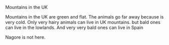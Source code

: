 Mountains in the UK

Mountains in the UK are green and flat.
The animals go far away because is very cold.
Only very hairy animals can live in UK mountains.
but bald ones can live in the lowlands.
And very very bald ones can live in Spain

Nagore is not here.


